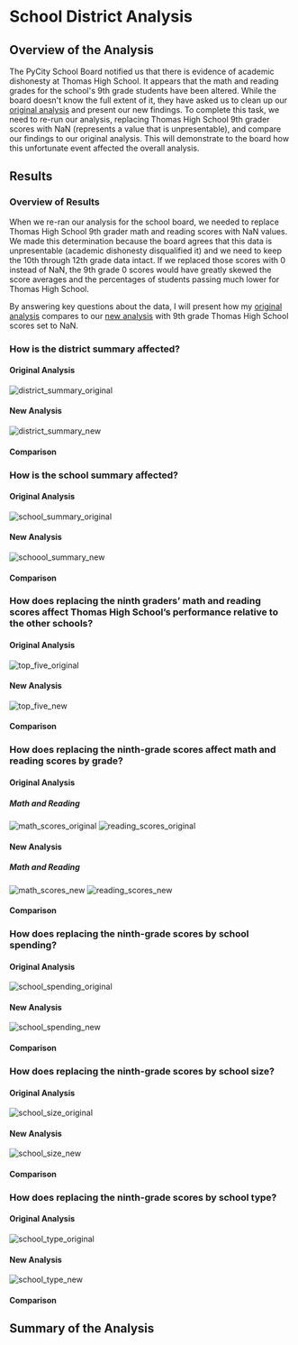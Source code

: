 # School District Analysis

## Overview of the Analysis

The PyCity School Board notified us that there is evidence of academic dishonesty at Thomas High School. It appears that the math and reading grades for the school's 9th grade students have been altered. While the board doesn't know the full extent of it, they have asked us to clean up our [original analysis](https://github.com/dwwatson1/School_District_Analysis/blob/main/PyCitySchools.ipynb) and present our new findings. To complete this task, we need to re-run our analysis, replacing Thomas High School 9th grader scores with NaN (represents a value that is unpresentable), and compare our findings to our original analysis. This will demonstrate to the board how this unfortunate event affected the overall analysis. 

## Results

### Overview of Results

When we re-ran our analysis for the school board, we needed to replace Thomas High School 9th grader math and reading scores with NaN values. We made this determination because the board agrees that this data is unpresentable (academic dishonesty disqualified it) and we need to keep the 10th through 12th grade data intact. If we replaced those scores with 0 instead of NaN, the 9th grade 0 scores would have greatly skewed the score averages and the percentages of students passing much lower for Thomas High School.

By answering key questions about the data, I will present how my [original analysis](https://github.com/dwwatson1/School_District_Analysis/blob/main/PyCitySchools.ipynb) compares to our [new analysis](https://github.com/dwwatson1/School_District_Analysis/blob/main/PyCitySchools_Challenge.ipynb) with 9th grade Thomas High School scores set to NaN.

### How is the district summary affected?
#### Original Analysis
![district_summary_original](https://github.com/dwwatson1/School_District_Analysis/blob/main/Resources/district_summary_original.PNG)

#### New Analysis
![district_summary_new](https://github.com/dwwatson1/School_District_Analysis/blob/main/Resources/district_summary_new.PNG)

#### Comparison

### How is the school summary affected?
#### Original Analysis
![school_summary_original](https://github.com/dwwatson1/School_District_Analysis/blob/main/Resources/school_summary_original.PNG)

#### New Analysis
![schoool_summary_new](https://github.com/dwwatson1/School_District_Analysis/blob/main/Resources/schoool_summary_new.PNG)

#### Comparison

### How does replacing the ninth graders’ math and reading scores affect Thomas High School’s performance relative to the other schools?
#### Original Analysis
![top_five_original](https://github.com/dwwatson1/School_District_Analysis/blob/main/Resources/top_five_original.PNG)

#### New Analysis
![top_five_new](https://github.com/dwwatson1/School_District_Analysis/blob/main/Resources/top_five_new.PNG)

#### Comparison

### How does replacing the ninth-grade scores affect math and reading scores by grade?
#### Original Analysis

##### Math and Reading

![math_scores_original](https://github.com/dwwatson1/School_District_Analysis/blob/main/Resources/math_scores_original.PNG)    ![reading_scores_original](https://github.com/dwwatson1/School_District_Analysis/blob/main/Resources/reading_scores_original.PNG)

#### New Analysis

##### Math and Reading
![math_scores_new](https://github.com/dwwatson1/School_District_Analysis/blob/main/Resources/math_scores_new.PNG)    ![reading_scores_new](https://github.com/dwwatson1/School_District_Analysis/blob/main/Resources/reading_scores_new.PNG)

#### Comparison

### How does replacing the ninth-grade scores by school spending?
#### Original Analysis
![school_spending_original](https://github.com/dwwatson1/School_District_Analysis/blob/main/Resources/school_spending_original.PNG)

#### New Analysis
![school_spending_new](https://github.com/dwwatson1/School_District_Analysis/blob/main/Resources/school_spending_new.PNG)

#### Comparison

### How does replacing the ninth-grade scores by school size?
#### Original Analysis
![school_size_original](https://github.com/dwwatson1/School_District_Analysis/blob/main/Resources/school_size_original.PNG)

#### New Analysis
![school_size_new](https://github.com/dwwatson1/School_District_Analysis/blob/main/Resources/school_size_new.PNG)

#### Comparison

### How does replacing the ninth-grade scores by school type?
#### Original Analysis
![school_type_original](https://github.com/dwwatson1/School_District_Analysis/blob/main/Resources/school_type_original.PNG)

#### New Analysis
![school_type_new](https://github.com/dwwatson1/School_District_Analysis/blob/main/Resources/school_type_new.PNG)

#### Comparison

## Summary of the Analysis

